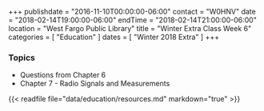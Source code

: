 +++
publishdate = "2016-11-10T00:00:00-06:00"
contact = "W0HNV"
date = "2018-02-14T19:00:00-06:00"
endTime = "2018-02-14T21:00:00-06:00"
location = "West Fargo Public Library"
title = "Winter Extra Class Week 6"
categories = [ "Education" ]
dates = [ "Winter 2018 Extra" ]
+++

### Topics

* Questions from Chapter 6
* Chapter 7 - Radio Signals and Measurements

{{< readfile file="data/education/resources.md" markdown="true" >}}
